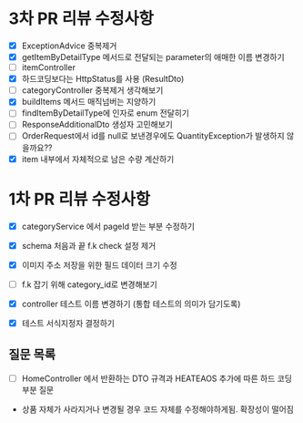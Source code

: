 
# 3차 PR 리뷰 수정사항
- [x] ExceptionAdvice 중복제거
- [x] getItemByDetailType 메서드로 전달되는 parameter의 애매한 이름 변경하기
- [ ] itemController
- [x] 하드코딩보다는 HttpStatus를 사용 (ResultDto)
- [ ] categoryController 중복제거 생각해보기
- [x] buildItems 메서드 매직넘버는 지양하기
- [ ] findItemByDetailType에 인자로 enum 전달히기
- [ ] ResponseAdditionalDto 생성자 고민해보기
- [ ] OrderRequest에서 id를 null로 보낸경우에도 QuantityException가 발생하지 않을까요??
- [x] item 내부에서 자체적으로 남은 수량 계산하기

# 1차 PR 리뷰 수정사항
- [x] categoryService 에서 pageId 받는 부분 수정하기
- [x] schema 처음과 끝 f.k check 설정 제거
- [x] 이미지 주소 저장을 위한 필드 데이터 크기 수정
- [ ] f.k 잡기 위해 category_id로 변경해보기
- [X] controller 테스트 이름 변경하기 (통합 테스트의 의미가 담기도록)
- [x] 테스트 서식지정자 결정하기


## 질문 목록
- [ ] HomeController 에서 반환하는 DTO 규격과 HEATEAOS 추가에 따른 하드 코딩 부분 질문
- 상품 자체가 사라지거나 변경될 경우 코드 자체를 수정해야하게됨. 확장성이 떨어짐
